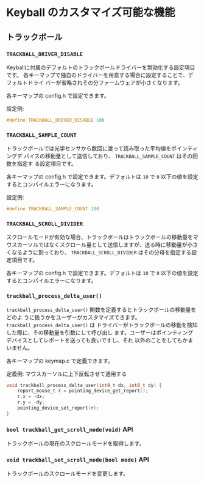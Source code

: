 # Keyball のカスタマイズ可能な機能

## トラックボール

### `TRACKBALL_DRIVER_DISABLE`

Keyballに付属のデフォルトのトラックボールドライバーを無効化する設定項目です。
各キーマップで独自のドライバーを用意する場合に設定することで、デフォルトドライ
バーが省略されその分ファームウェアが小さくなります。

各キーマップの config.h で設定できます。

設定例:

```c
#define TRACKBALL_DRIVER_DISABLE 100
```

### `TRACKBALL_SAMPLE_COUNT`

トラックボールでは光学センサから数回に渡って読み取った平均値をポインティングデ
バイスの移動量として送信しており、 `TRACKBALL_SAMPLE_COUNT` はその回数を指定す
る設定項目です。

各キーマップの config.h で設定できます。デフォルトは `10` で `0` 以下の値を設定
するとコンパイルエラーになります。

設定例:

```c
#define TRACKBALL_SAMPLE_COUNT 100
```

### `TRACKBALL_SCROLL_DIVIDER`

スクロールモードが有効な場合、トラックボールはトラックボールの移動量をマウスカーソルではなくスクロール量として送信しますが、送る時に移動量が小さくなるように割っており、 `TRACKBALL_SCROLL_DIVIDER` はその分母を指定する設定項目です。

各キーマップの config.h で設定できます。デフォルトは `10` で `0` 以下の値を設定
するとコンパイルエラーになります。

### `trackball_process_delta_user()`

`trackball_process_delta_user()` 関数を定義するとトラックボールの移動量をどのよ
うに扱うかをユーザーがカスタマイズできます。`trackball_process_delta_user()` は
ドライバーがトラックボールの移動を検知した際に、その移動量を引数にして呼び出し
ます。ユーザーはポインティングデバイスとしてレポートを送っても良いですし、それ
以外のことをしてもかまいません。

各キーマップの keymap.c で定義できます。

定義例: マウスカーソルに上下反転させて適用する

```c
void trackball_process_delta_user(int8_t dx, int8_t dy) {
    report_mouse_t r = pointing_device_get_report();
    r.x = -dx;
    r.y = -dy;
    pointing_device_set_report(r);
}
```

### `bool trackball_get_scroll_mode(void)` API

トラックボールの現在のスクロールモードを取得します。

### `void trackball_set_scroll_mode(bool mode)` API

トラックボールのスクロールモードを変更します。
